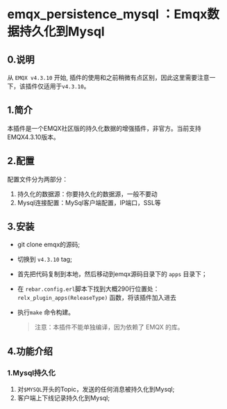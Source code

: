 # emqx_persistence_mysql ：Emqx数据持久化到Mysql

## 0.说明
从 `EMQX v4.3.10` 开始, 插件的使用和之前稍微有点区别，因此这里需要注意一下，该插件仅适用于`v4.3.10`。

## 1.简介
本插件是一个EMQX社区版的持久化数据的增强插件，非官方。当前支持EMQX4.3.10版本。

## 2.配置
配置文件分为两部分：
1. 持久化的数据源：你要持久化的数据源，一般不要动
2. Mysql连接配置：MySql客户端配置，IP端口，SSL等

## 3.安装
- git clone emqx的源码;
- 切换到 `v4.3.10` tag;
- 首先把代码复制到本地，然后移动到emqx源码目录下的 `apps` 目录下；
- 在 `rebar.config.erl`脚本下找到大概290行位置处：`relx_plugin_apps(ReleaseType)` 函数，将该插件加入进去
- 执行`make` 命令构建。

    > 注意：本插件不能单独编译，因为依赖了 EMQX 的库。

## 4.功能介绍

### 1.Mysql持久化
1. 对`$MYSQL`开头的Topic，发送的任何消息被持久化到Mysql;
2. 客户端上下线记录持久化到Mysql;

